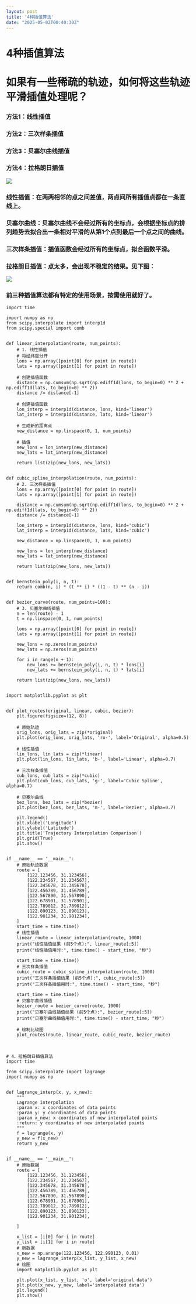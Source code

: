 ```yaml
---
layout: post
title: '4种插值算法'
date: "2025-05-02T00:40:30Z"
---
```

4种插值算法
======

如果有一些稀疏的轨迹，如何将这些轨迹平滑插值处理呢？
==========================

### 方法1：线性插值

### 方法2：三次样条插值

### 方法3：贝塞尔曲线插值

### 方法4：拉格朗日插值

![](https://img2024.cnblogs.com/blog/2373599/202505/2373599-20250501123643141-1077352280.png)

### 线性插值：在两两相邻的点之间差值，两点间所有插值点都在一条直线上。

### 贝塞尔曲线：贝塞尔曲线不会经过所有的坐标点，会根据坐标点的排列趋势去拟合出一条相对平滑的从第1个点到最后一个点之间的曲线。

### 三次样条插值：插值函数会经过所有的坐标点，拟合函数平滑。

### 拉格朗日插值：点太多，会出现不稳定的结果。见下图：

![](https://img2024.cnblogs.com/blog/2373599/202505/2373599-20250501124334209-1413268683.png)

### 前三种插值算法都有特定的使用场景，按需使用就好了。

    import time
    
    import numpy as np
    from scipy.interpolate import interp1d
    from scipy.special import comb
    
    
    def linear_interpolation(route, num_points):
        # 1. 线性插值
        # 将经纬度分开
        lons = np.array([point[0] for point in route])
        lats = np.array([point[1] for point in route])
    
        # 创建插值函数
        distance = np.cumsum(np.sqrt(np.ediff1d(lons, to_begin=0) ** 2 + np.ediff1d(lats, to_begin=0) ** 2))
        distance /= distance[-1]
    
        # 创建插值函数
        lon_interp = interp1d(distance, lons, kind='linear')
        lat_interp = interp1d(distance, lats, kind='linear')
    
        # 生成新的距离点
        new_distance = np.linspace(0, 1, num_points)
    
        # 插值
        new_lons = lon_interp(new_distance)
        new_lats = lat_interp(new_distance)
    
        return list(zip(new_lons, new_lats))
    
    
    def cubic_spline_interpolation(route, num_points):
        # 2. 三次样条插值
        lons = np.array([point[0] for point in route])
        lats = np.array([point[1] for point in route])
    
        distance = np.cumsum(np.sqrt(np.ediff1d(lons, to_begin=0) ** 2 + np.ediff1d(lats, to_begin=0) ** 2))
        distance /= distance[-1]
    
        lon_interp = interp1d(distance, lons, kind='cubic')
        lat_interp = interp1d(distance, lats, kind='cubic')
    
        new_distance = np.linspace(0, 1, num_points)
    
        new_lons = lon_interp(new_distance)
        new_lats = lat_interp(new_distance)
    
        return list(zip(new_lons, new_lats))
    
    
    def bernstein_poly(i, n, t):
        return comb(n, i) * (t ** i) * ((1 - t) ** (n - i))
    
    
    def bezier_curve(route, num_points=100):
        # 3. 贝塞尔曲线插值
        n = len(route) - 1
        t = np.linspace(0, 1, num_points)
    
        lons = np.array([point[0] for point in route])
        lats = np.array([point[1] for point in route])
    
        new_lons = np.zeros(num_points)
        new_lats = np.zeros(num_points)
    
        for i in range(n + 1):
            new_lons += bernstein_poly(i, n, t) * lons[i]
            new_lats += bernstein_poly(i, n, t) * lats[i]
    
        return list(zip(new_lons, new_lats))
    
    
    import matplotlib.pyplot as plt
    
    
    def plot_routes(original, linear, cubic, bezier):
        plt.figure(figsize=(12, 8))
    
        # 原始轨迹
        orig_lons, orig_lats = zip(*original)
        plt.plot(orig_lons, orig_lats, 'ro-', label='Original', alpha=0.5)
    
        # 线性插值
        lin_lons, lin_lats = zip(*linear)
        plt.plot(lin_lons, lin_lats, 'b-', label='Linear', alpha=0.7)
    
        # 三次样条插值
        cub_lons, cub_lats = zip(*cubic)
        plt.plot(cub_lons, cub_lats, 'g-', label='Cubic Spline', alpha=0.7)
    
        # 贝塞尔曲线
        bez_lons, bez_lats = zip(*bezier)
        plt.plot(bez_lons, bez_lats, 'm-', label='Bezier', alpha=0.7)
    
        plt.legend()
        plt.xlabel('Longitude')
        plt.ylabel('Latitude')
        plt.title('Trajectory Interpolation Comparison')
        plt.grid(True)
        plt.show()
    
    
    if __name__ == '__main__':
        # 原始轨迹数据
        route = [
            [122.123456, 31.123456],
            [122.234567, 31.234567],
            [122.345678, 31.345678],
            [122.456789, 31.456789],
            [122.567890, 31.567890],
            [122.678901, 31.578901],
            [122.789012, 31.789012],
            [122.890123, 31.890123],
            [122.901234, 31.901234],
        ]
        start_time = time.time()
        # 线性插值
        linear_route = linear_interpolation(route, 1000)
        print("线性插值结果 (前5个点):", linear_route[:5])
        print("线性插值用时:", time.time() - start_time, "秒")
    
        start_time = time.time()
        # 三次样条插值
        cubic_route = cubic_spline_interpolation(route, 1000)
        print("三次样条插值结果 (前5个点):", cubic_route[:5])
        print("三次样条插值用时:", time.time() - start_time, "秒")
    
        start_time = time.time()
        # 贝塞尔曲线插值
        bezier_route = bezier_curve(route, 1000)
        print("贝塞尔曲线插值结果 (前5个点):", bezier_route[:5])
        print("贝塞尔曲线插值用时:", time.time() - start_time, "秒")
    
        # 绘制比较图
        plot_routes(route, linear_route, cubic_route, bezier_route)
    
    

    # 4、拉格朗日插值算法
    import time
    
    from scipy.interpolate import lagrange
    import numpy as np
    
    
    def lagrange_interp(x, y, x_new):
        """
        Lagrange interpolation
        :param x: x coordinates of data points
        :param y: y coordinates of data points
        :param x_new: x coordinates of new interpolated points
        :return: y coordinates of new interpolated points
        """
        f = lagrange(x, y)
        y_new = f(x_new)
        return y_new
    
    
    if __name__ == '__main__':
        # 原始数据
        route = [
            [122.123456, 31.123456],
            [122.234567, 31.234567],
            [122.345678, 31.345678],
            [122.456789, 31.456789],
            [122.567890, 31.567890],
            [122.678901, 31.678901],
            [122.789012, 31.789012],
            [122.890123, 31.890123],
            [122.901234, 31.901234],
    
        ]
    
        x_list = [i[0] for i in route]
        y_list = [i[1] for i in route]
        # 新数据
        x_new = np.arange(122.123456, 122.990123, 0.01)
        y_new = lagrange_interp(x_list, y_list, x_new)
        # 绘图
        import matplotlib.pyplot as plt
    
        plt.plot(x_list, y_list, 'o', label='original data')
        plt.plot(x_new, y_new, label='interpolated data')
        plt.legend()
        plt.show()